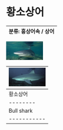 황소상어
============
|분류: 흉상어속 / 상어|
|----------|

<img src="bs1.jpeg" width="100px" height="50px" title="bs"/>

|<img src="bs2.jpeg" width="100px" height="50px" title="bs"/>|
|---------------------------------|
|황소상어||
|--------||
|Bull shark|Carcharhinus leucas J. P. Müller and Henle, 1839|
|-----------|-------------|
